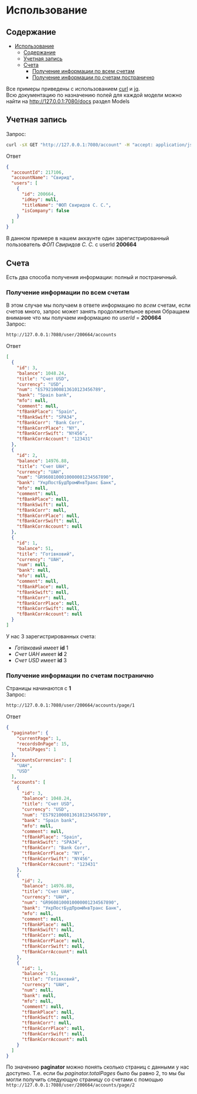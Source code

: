 # Использование
## Содержание
   * [Использование](#использование)
      * [Содержание](#содержание)
      * [Учетная запись](#учетная-запись)
      * [Счета](#счета)
         * [Получение информации по всем счетам](#получение-информации-по-всем-счетам)
         * [Получение информации по счетам постранично](#получение-информации-по-счетам-постранично)
  
Все примеры приведены с использованием [curl](https://curl.haxx.se/) и [jq](https://stedolan.github.io/jq/download/).  
Всю документацию по назначению полей для каждой модели можно найти на http://127.0.0.1:7080/docs раздел Models

## Учетная запись
Запрос:
```bash
curl -sX GET "http://127.0.0.1:7080/account" -H "accept: application/json" | jq
```
Ответ
```json
{
  "accountId": 217106,
  "accountName": "Свирид",
  "users": [
    {
      "id": 200664,
      "idKey": null,
      "titleName": "ФОП Свиридов С. С.",
      "isCompany": false
    }
  ]
}
```
В данном примере в нашем аккаунте один зарегистрированный пользователь _ФОП Свиридов С. С._ с userId **200664**

## Счета
Есть два способа получения информации: полный и постраничный.
### Получение информации по всем счетам
В этом случае мы получаем в ответе информацию по _всем_ счетам, если счетов много, запрос может занять продолжительное время
Обращаем внимание что мы получаем информацию по *userId* = **200664**  
Запрос:
```bash
http://127.0.0.1:7080/user/200664/accounts
```
Ответ
```json
[
  {
    "id": 3,
    "balance": 1048.24,
    "title": "Счет USD",
    "currency": "USD",
    "num": "ES7921000813610123456789",
    "bank": "Spain bank",
    "mfo": null,
    "comment": null,
    "tfBankPlace": "Spain",
    "tfBankSwift": "SPA34",
    "tfBankCorr": "Bank Corr",
    "tfBankCorrPlace": "NY",
    "tfBankCorrSwift": "NY456",
    "tfBankCorrAccount": "123431"
  },
  {
    "id": 2,
    "balance": 14976.88,
    "title": "Счет UAH",
    "currency": "UAH",
    "num": "GR9608100010000001234567890",
    "bank": "УкрПостБудПромИнвТранс Банк",
    "mfo": null,
    "comment": null,
    "tfBankPlace": null,
    "tfBankSwift": null,
    "tfBankCorr": null,
    "tfBankCorrPlace": null,
    "tfBankCorrSwift": null,
    "tfBankCorrAccount": null
  },
  {
    "id": 1,
    "balance": 51,
    "title": "Готівковий",
    "currency": "UAH",
    "num": null,
    "bank": null,
    "mfo": null,
    "comment": null,
    "tfBankPlace": null,
    "tfBankSwift": null,
    "tfBankCorr": null,
    "tfBankCorrPlace": null,
    "tfBankCorrSwift": null,
    "tfBankCorrAccount": null
  }
]
```
У нас 3 зарегистрированных счета:  
* _Готівковий_  имеет **id** 1
* _Счет UAH_ имеет **id** 2
* _Счет USD_ имеет **id** 3

### Получение информации по счетам постранично
Страницы начинаются с **1**  
Запрос:
```bash
http://127.0.0.1:7080/user/200664/accounts/page/1
```
Ответ
```json
{
  "paginator": {
    "currentPage": 1,
    "recordsOnPage": 15,
    "totalPages": 1
  },
  "accountsCurrencies": [
    "UAH",
    "USD"
  ],
  "accounts": [
    {
      "id": 3,
      "balance": 1048.24,
      "title": "Счет USD",
      "currency": "USD",
      "num": "ES7921000813610123456789",
      "bank": "Spain bank",
      "mfo": null,
      "comment": null,
      "tfBankPlace": "Spain",
      "tfBankSwift": "SPA34",
      "tfBankCorr": "Bank Corr",
      "tfBankCorrPlace": "NY",
      "tfBankCorrSwift": "NY456",
      "tfBankCorrAccount": "123431"
    },
    {
      "id": 2,
      "balance": 14976.88,
      "title": "Счет UAH",
      "currency": "UAH",
      "num": "GR9608100010000001234567890",
      "bank": "УкрПостБудПромИнвТранс Банк",
      "mfo": null,
      "comment": null,
      "tfBankPlace": null,
      "tfBankSwift": null,
      "tfBankCorr": null,
      "tfBankCorrPlace": null,
      "tfBankCorrSwift": null,
      "tfBankCorrAccount": null
    },
    {
      "id": 1,
      "balance": 51,
      "title": "Готівковий",
      "currency": "UAH",
      "num": null,
      "bank": null,
      "mfo": null,
      "comment": null,
      "tfBankPlace": null,
      "tfBankSwift": null,
      "tfBankCorr": null,
      "tfBankCorrPlace": null,
      "tfBankCorrSwift": null,
      "tfBankCorrAccount": null
    }
  ]
}
```
По значению **paginator** можно понять сколько страниц с данными у нас доступно. Т.е. если бы _paginator.totalPages_ было бы равно 2, то мы бы могли получить следующую страницу со счетами с помощью `http://127.0.0.1:7080/user/200664/accounts/page/2`

